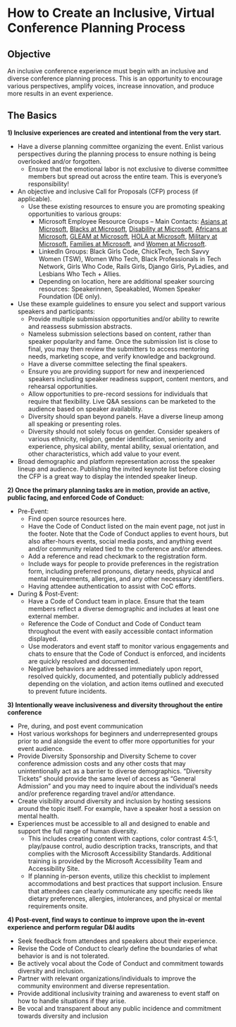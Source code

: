 # How to Create an Inclusive, Virtual Conference Planning Process 

## Objective 
An inclusive conference experience must begin with an inclusive and diverse conference planning process. This is an opportunity to encourage various perspectives, amplify voices, increase innovation, and produce more results in an event experience.  

## The Basics 
**1) Inclusive experiences are created and intentional from the very start.** 
  * Have a diverse planning committee organizing the event. Enlist various perspectives during the planning process to ensure nothing is being overlooked and/or forgotten. 
    * Ensure that the emotional labor is not exclusive to diverse committee members but spread out across the entire team. This is everyone’s responsibility! 
  * An objective and inclusive Call for Proposals (CFP) process (if applicable). 
    * Use these existing resources to ensure you are promoting speaking opportunities to various groups:  
      * Microsoft Employee Resource Groups – Main Contacts: [Asians at Microsoft](mailto:dili@microsoft.com), [Blacks at Microsoft](mailto:melindm@microsoft.com), [Disability at Microsoft](mailto:andypalm@microsoft.com), [Africans at Microsoft](mailto:jomusamb@microsoft.com), [GLEAM at Microsoft](mailto:nboyd@microsoft.com), [HOLA at Microsoft](mailto:dimarti@microsoft.com), [Military at Microsoft](mailto:brhuntin@microsoft.com), [Families at Microsoft](mailto:jestum@microsoft.com), and [Women at Microsoft](mailto:kath@microsoft.com). 
      * LinkedIn Groups: Black Girls Code, ChickTech, Tech Savvy Women (TSW), Women Who Tech, Black Professionals in Tech Network, Girls Who Code, Rails Girls, Django Girls, PyLadies, and Lesbians Who Tech + Allies. 
      * Depending on location, here are additional speaker sourcing resources: Speakerinnen, Speakabled, Women Speaker Foundation (DE only).  
  * Use these example guidelines to ensure you select and support various speakers and participants:  
      * Provide multiple submission opportunities and/or ability to rewrite and reassess submission abstracts. 
      * Nameless submission selections based on content, rather than speaker popularity and fame. Once the submission list is close to final, you may then review the submitters to access mentoring needs, marketing scope, and verify knowledge and background. 
      * Have a diverse committee selecting the final speakers. 
      * Ensure you are providing support for new and inexperienced speakers including speaker readiness support, content mentors, and rehearsal opportunities.  
      * Allow opportunities to pre-record sessions for individuals that require that flexibility. Live Q&A sessions can be marketed to the audience based on speaker availability. 
      * Diversity should span beyond panels. Have a diverse lineup among all speaking or presenting roles. 
      * Diversity should not solely focus on gender. Consider speakers of various ethnicity, religion, gender identification, seniority and experience, physical ability, mental ability, sexual orientation, and other characteristics, which add value to your event. 
  * Broad demographic and platform representation across the speaker lineup and audience. Publishing the invited keynote list before closing the CFP is a great way to display the intended speaker lineup.    

**2) Once the primary planning tasks are in motion, provide an active, public facing, and enforced Code of Conduct:**
  * Pre-Event: 
    * Find open source resources here. 
    * Have the Code of Conduct listed on the main event page, not just in the footer. Note that the Code of Conduct applies to event hours, but also after-hours events, social media posts, and anything event and/or community related tied to the conference and/or attendees.  
    * Add a reference and read checkmark to the registration form.  
    * Include ways for people to provide preferences in the registration form, including preferred pronouns, dietary needs, physical and mental requirements, allergies, and any other necessary identifiers.  
    * Having attendee authentication to assist with CoC efforts. 
  * During & Post-Event: 
    * Have a Code of Conduct team in place. Ensure that the team members reflect a diverse demographic and includes at least one external member.  
    * Reference the Code of Conduct and Code of Conduct team throughout the event with easily accessible contact information displayed. 
    * Use moderators and event staff to monitor various engagements and chats to ensure that the Code of Conduct is enforced, and incidents are quickly resolved and documented. 
    * Negative behaviors are addressed immediately upon report, resolved quickly, documented, and potentially publicly addressed depending on the violation, and action items outlined and executed to prevent future incidents. 

**3) Intentionally weave inclusiveness and diversity throughout the entire conference**
  * Pre, during, and post event communication 
  * Host various workshops for beginners and underrepresented groups prior to and alongside the event to offer more opportunities for your event audience.  
  * Provide Diversity Sponsorship and Diversity Scheme to cover conference admission costs and any other costs that may unintentionally act as a barrier to diverse demographics. “Diversity Tickets” should provide the same level of access as “General Admission” and you may need to inquire about the individual’s needs and/or preference regarding travel and/or attendance.  
  * Create visibility around diversity and inclusion by hosting sessions around the topic itself. For example, have a speaker host a session on mental health.  
  * Experiences must be accessible to all and designed to enable and support the full range of human diversity.  
    * This includes creating content with captions, color contrast 4:5:1, play/pause control, audio description tracks, transcripts, and that complies with the Microsoft Accessibility Standards. Additional training is provided by the Microsoft Accessibility Team and Accessibility Site. 
    * If planning in-person events, utilize this checklist to implement accommodations and best practices that support inclusion. Ensure that attendees can clearly communicate any specific needs like dietary preferences, allergies, intolerances, and physical or mental requirements onsite.  

**4) Post-event, find ways to continue to improve upon the in-event experience and perform regular D&I audits**  
  * Seek feedback from attendees and speakers about their experience. 
  * Revise the Code of Conduct to clearly define the boundaries of what behavior is and is not tolerated.  
  * Be actively vocal about the Code of Conduct and commitment towards diversity and inclusion. 
  * Partner with relevant organizations/individuals to improve the community environment and diverse representation. 
  * Provide additional inclusivity training and awareness to event staff on how to handle situations if they arise. 
  * Be vocal and transparent about any public incidence and commitment towards diversity and inclusion 
